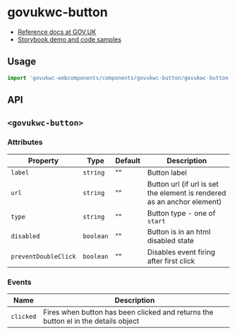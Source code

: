 # govukwc-button

- [Reference docs at GOV.UK](https://design-system.service.gov.uk/components/button/)
- [Storybook demo and code samples](http://tgreyuk.github.io/govuk-webcomponents/storybook/?path=/story/button/)

## Usage

```javascript
import 'govukwc-webcomponents/components/govukwc-button/govukwc-button';
```

## API

## `<govukwc-button>`

### Attributes

| Property  |  Type     | Default | Description |
|-----------|-----------|---------|-------------|
| `label`|`string`|""|Button label
| `url`|`string`|""|Button url (if url is set the element is rendered as an anchor element)
| `type`|`string`|""|Button type - one of `start`|`secondary`|`warning`
| `disabled`|`boolean`|""|Button is in an html disabled state
| `preventDoubleClick`|`boolean`|""|Disables event firing after first click| 

### Events

| Name  |  Description     |
|-----------|-----------|
| `clicked` | Fires when button has been clicked and returns the button el in the details object |

